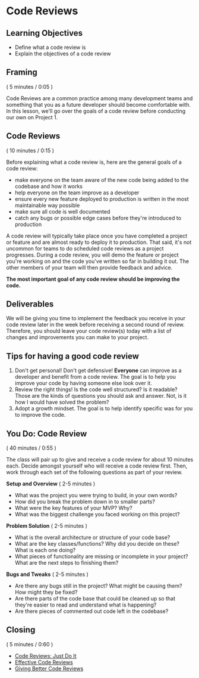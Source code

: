 # Code Reviews

## Learning Objectives

- Define what a code review is
- Explain the objectives of a code review

## Framing
( 5 minutes / 0:05 )

Code Reviews are a common practice among many development teams and something that you as a future developer should become comfortable with. In this lesson, we'll go over the goals of a code review before conducting our own on Project 1.

## Code Reviews
( 10 minutes / 0:15 )

Before explaining what a code review is, here are the general goals of a code review:
- make everyone on the team aware of the new code being added to the codebase and how it works
- help everyone on the team improve as a developer
- ensure every new feature deployed to production is written in the most maintainable way possible
- make sure all code is well documented
- catch any bugs or possible edge cases before they're introduced to production

A code review will typically take place once you have completed a project or feature and are almost ready to deploy it to production. That said, it's not uncommon for teams to do scheduled code reviews as a project progresses. During a code review, you will demo the feature or project you're working on and the code you've written so far in building it out. The other members of your team will then provide feedback and advice.

**The most important goal of any code review should be improving the code.**

## Deliverables
We will be giving you time to implement the feedback you receive in your code review later in the week before receiving a second round of review. Therefore, you should leave your code review(s) today with a list of changes and improvements you can make to your project.

## Tips for having a good code review

1. Don't get personal! Don't get defensive! **Everyone** can improve as a developer and benefit from a code review. The goal is to help you improve your code by having someone else look over it.
2. Review the right things! Is the code well structured? Is it readable? Those are the kinds of questions you should ask and answer. Not, is it how I would have solved the problem?
3. Adopt a growth mindset. The goal is to help identify specific was for you to improve the code.

## You Do: Code Review
( 40 minutes / 0:55 )

The class will pair up to give and receive a code review for about 10 minutes each. Decide amongst yourself who will receive a code review first. Then, work through each set of the following questions as part of your review.

**Setup and Overview** ( 2-5 minutes )

- What was the project you were trying to build, in your own words?
- How did you break the problem down in to smaller parts?
- What were the key features of your MVP? Why?
- What was the biggest challenge you faced working on this project?

**Problem Solution** ( 2-5 minutes )

- What is the overall architecture or structure of your code base?
- What are the key classes/functions? Why did you decide on these? What is each one doing?
- What pieces of functionality are missing or incomplete in your project? What are the next steps to finishing them?

**Bugs and Tweaks** ( 2-5 minutes )

- Are there any bugs still in the project? What might be causing them? How might they be fixed?
- Are there parts of the code base that could be cleaned up so that they're easier to read and understand what is happening?
- Are there pieces of commented out code left in the codebase?

## Closing
( 5 minutes / 0:60 )

- [Code Reviews: Just Do It](https://blog.codinghorror.com/code-reviews-just-do-it/)
- [Effective Code Reviews](https://blog.fogcreek.com/effective-code-reviews-9-tips-from-a-converted-skeptic/)
- [Giving Better Code Reviews](https://medium.com/@mrjoelkemp/giving-better-code-reviews-16109e0fdd36)
